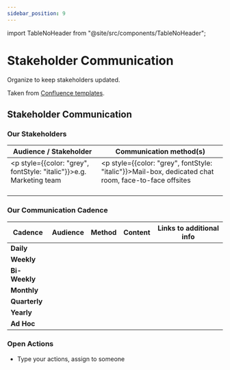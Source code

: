 ```yaml
---
sidebar_position: 9
---
```


import TableNoHeader from "@site/src/components/TableNoHeader";

# Stakeholder Communication

Organize to keep stakeholders updated.

Taken from [Confluence templates](https://www.atlassian.com/software/confluence/templates/stakeholder-communications).

## Stakeholder Communication

### Our Stakeholders

| Audience / Stakeholder                                                  | Communication method(s)                                                                                  |
| ----------------------------------------------------------------------- | -------------------------------------------------------------------------------------------------------- |
| <p style={{color: "grey", fontStyle: "italic"}}>e.g. Marketing team</p> | <p style={{color: "grey", fontStyle: "italic"}}>Mail-box, dedicated chat room, face-to-face offsites</p> |
|                                                                         |                                                                                                          |

### Our Communication Cadence

| Cadence       | Audience | Method | Content | Links to additional info |
| ------------- | -------- | ------ | ------- | ------------------------ |
| **Daily**     |          |        |         |                          |
| **Weekly**    |          |        |         |                          |
| **Bi-Weekly** |          |        |         |                          |
| **Monthly**   |          |        |         |                          |
| **Quarterly** |          |        |         |                          |
| **Yearly**    |          |        |         |                          |
| **Ad Hoc**    |          |        |         |                          |

### Open Actions

- <p style={{color: "grey", fontStyle: "italic"}}>Type your actions, assign to someone</p>
